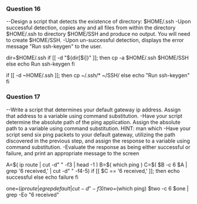 ### Question 16
--Design a script that detects the existence of directory: $HOME/.ssh
-Upon successful detection, copies any and all files from within the directory $HOME/.ssh to directory $HOME/SSH and produce no output. You will need to create $HOME/SSH.
-Upon un-successful detection, displays the error message "Run ssh-keygen" to the user.

dir=$HOME/.ssh
if [[ -d "${dir[$i]}" ]]; then
cp -a $HOME/.ssh $HOME/SSH
else
echo Run ssh-keygen
fi

if [[ -d ~HOME/.ssh ]]; then
cp ~/.ssh/* ~/SSH/
else
echo "Run ssh-keygen"
fi

### Question 17
--Write a script that determines your default gateway ip address. Assign that address to a variable using command substitution.
-Have your script determine the absolute path of the ping application. Assign the absolute path to a variable using command substitution. HINT: man which
-Have your script send six ping packets to your default gateway, utilizing the path discovered in the previous step, and assign the response to a variable using command substitution.
-Evaluate the response as being either successful or failure, and print an appropriate message to the screen

A=$( ip route | cut -d" " -f3 | head -1 )
B=$( which ping )
C=$( $B -c 6 $A | grep '6 received,' | cut -d" " -f4-5)
if [[ $C == '6 received,' ]]; then
   echo successful
else
   echo failure
fi

one=$(ip route | egrep default | cut -d' ' -f3)
two=$(which ping)
$two -c 6 $one | grep -Eo "6 received"
